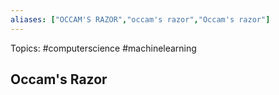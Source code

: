 ```yaml
---
aliases: ["OCCAM'S RAZOR","occam's razor","Occam's razor"] 
---
```

Topics: #computerscience #machinelearning 

## Occam's Razor

